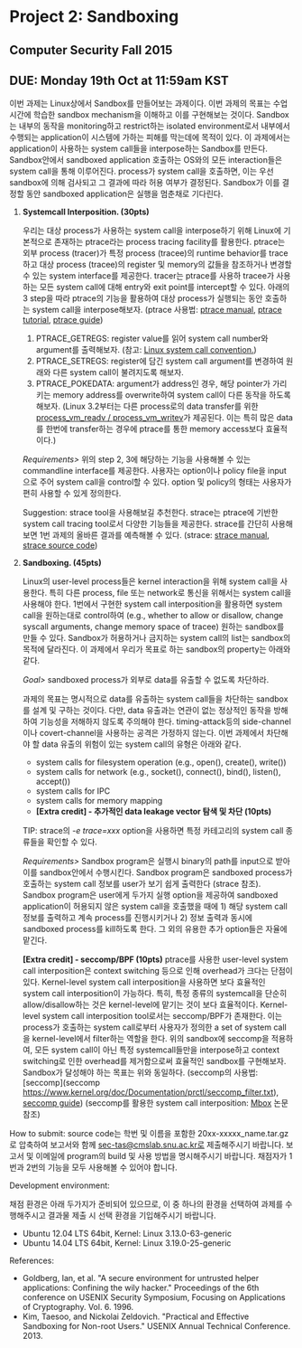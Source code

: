 # Project 2: Sandboxing

## Computer Security Fall 2015

## DUE: Monday 19th Oct at 11:59am KST

이번 과제는 Linux상에서 Sandbox를 만들어보는 과제이다. 이번 과제의 목표는 수업 시간에 학습한 sandbox mechanism을 이해하고 이를 구현해보는 것이다. Sandbox는 내부의 동작을 monitoring하고 restrict하는 isolated environment로서 내부에서 수행되는 application이 시스템에 가하는 피해를 막는데에 목적이 있다. 이 과제에서는 application이 사용하는 system call들을 interpose하는 Sandbox를 만든다. Sandbox안에서 sandboxed application 호출하는 OS와의 모든 interaction들은 system call을 통해 이루어진다. process가 system call을 호출하면, 이는 우선 sandbox에 의해 검사되고 그 결과에 따라 허용 여부가 결정된다. Sandbox가 이를 결정할 동안 sandboxed application은 실행을 멈춘채로 기다린다.

1.  **Systemcall Interposition. (30pts)**

    우리는 대상 process가 사용하는 system call을 interpose하기 위해 Linux에 기본적으로 존재하는 ptrace라는 process tracing facility를 활용한다. ptrace는 외부 process (tracer)가 특정 process (tracee)의 runtime behavior를 trace하고 대상 process (tracee)의 register 및 memory의 값들을 참조하거나 변경할 수 있는 system interface를 제공한다. tracer는 ptrace를 사용하 tracee가 사용하는 모든 system call에 대해 entry와 exit point를 intercept할 수 있다. 아래의 3 step을 따라 ptrace의 기능을 활용하여 대상 process가 실행되는 동안 호출하는 system call을 interpose해보자. (ptrace 사용법: [ptrace manual](http://man7.org/linux/man-pages/man2/ptrace.2.html), [ptrace tutorial](http://www.linuxjournal.com/article/6100?page=0,0), [ptrace guide](http://www.howzatt.demon.co.uk/articles/SimplePTrace.html))

    1.  PTRACE_GETREGS: register value를 읽어 system call number와 argument를 출력해보자. (참고: [Linux system call convention.](http://man7.org/linux/man-pages/man2/syscall.2.html))
    2.  PTRACE_SETREGS: register에 담긴 system call argument를 변경하여 원래와 다른 system call이 불려지도록 해보자.
    3.  PTRACE_POKEDATA: argument가 address인 경우, 해당 pointer가 가리키는 memory address를 overwrite하여 system call이 다른 동작을 하도록 해보자. (Linux 3.2부터는 다른 process로의 data transfer를 위한 [process_vm_readv / process_vm_writev](http://man7.org/linux/man-pages/man2/process_vm_readv.2.html)가 제공된다. 이는 특히 많은 data를 한번에 transfer하는 경우에 ptrace를 통한 memory access보다 효율적이다.)
    
    _Requirements>_
    위의 step 2, 3에 해당하는 기능을 사용해볼 수 있는 commandline interface를 제공한다. 사용자는 option이나 policy file을 input으로 주어 system call을 control할 수 있다. option 및 policy의 형태는 사용자가 편히 사용할 수 있게 정의한다.

    Suggestion: strace tool을 사용해보길 추천한다. strace는 ptrace에 기반한 system call tracing tool로서 다양한 기능들을 제공한다. strace를 간단히 사용해보면 1번 과제의 올바른 결과를 예측해볼 수 있다. (strace: [strace manual](http://man7.org/linux/man-pages/man1/strace.1.html), [strace source code](http://sourceforge.net/projects/strace/))

2.  **Sandboxing. (45pts)**

    Linux의 user-level process들은 kernel interaction을 위해 system call을 사용한다. 특히 다른 process, file 또는 network로 통신을 위해서는 system call을 사용해야 한다. 1번에서 구현한 system call interposition을 활용하면 system call을 원하는대로 control하여 (e.g., whether to allow or disallow, change syscall arguments, change memory space of tracee) 원하는 sandbox를 만들 수 있다. Sandbox가 허용하거나 금지하는 system call의 list는 sandbox의 목적에 달라진다. 이 과제에서 우리가 목표로 하는 sandbox의 property는 아래와 같다.

    _Goal>_ sandboxed process가 외부로 data를 유출할 수 없도록 차단하라.
    
    과제의 목표는 명시적으로 data를 유출하는 system call들을 차단하는 sandbox를 설계 및 구하는 것이다. 다만, data 유출과는 연관이 없는 정상적인 동작을 방해하여 기능성을 저해하지 않도록 주의해야 한다. timing-attack등의 side-channel이나 covert-channel을 사용하는 공격은 가정하지 않는다. 이번 과제에서 차단해야 할 data 유출의 위험이 있는 system call의 유형은 아래와 같다.
    - system calls for filesystem operation (e.g., open(), create(), write())
    - system calls for network (e.g., socket(), connect(), bind(), listen(), accept())
    - system calls for IPC
    - system calls for memory mapping
    - **[Extra credit] - 추가적인 data leakage vector 탐색 및 차단 (10pts)**

    TIP: strace의 _-e trace=xxx_ option을 사용하면 특정 카테고리의 system call 종류들을 확인할 수 있다.

    _Requirements>_
    Sandbox program은 실행시 binary의 path를 input으로 받아 이를 sandbox안에서 수행시킨다. Sandbox program은 sandboxed process가 호출하는 system call 정보를 user가 보기 쉽게 출력한다 (strace 참조). Sandbox program은 user에게 두가지 실행 option을 제공하여 sandboxed application이 허용되지 않은 system call을 호출했을 때에 1) 해당 system call 정보를 출력하고 계속 process를 진행시키거나 2) 정보 출력과 동시에 sandboxed process를 kill하도록 한다. 그 외의 유용한 추가 option들은 자율에 맡긴다.

    **[Extra credit] - seccomp/BPF (10pts)**
    ptrace를 사용한 user-level system call interposition은 context switching 등으로 인해 overhead가 크다는 단점이 있다. Kernel-level system call interposition을 사용하면 보다 효율적인 system call interposition이 가능하다. 특히, 특정 종류의 systemcall을 단순히 allow/disallow하는 것은 kernel-level에 맡기는 것이 보다 효율적이다.
    Kernel-level system call interposition tool로서는 seccomp/BPF가 존재한다. 이는 process가 호출하는 system call로부터 사용자가 정의한 a set of system call을 kernel-level에서 filter하는 역할을 한다. 위의 sandbox에 seccomp을 적용하여, 모든 system call이 아닌 특정 systemcall들만을 interpose하고 context switching로 인한 overhead를 제거함으로써 효율적인 sandbox를 구현해보자. Sandbox가 달성해야 하는 목표는 위와 동일하다. (seccomp의 사용법: [seccomp](seccomp https://www.kernel.org/doc/Documentation/prctl/seccomp_filter.txt), [seccomp guide](http://events.linuxfoundation.org/sites/events/files/slides/limiting_kernel_attack_surface_with_seccomp-LPC_2015-Kerrisk.pdf)) (seccomp를 활용한 system call interposition: [Mbox](https://people.csail.mit.edu/nickolai/papers/kim-mbox.pdf) 논문 참조)

How to submit:
source code는 학번 및 이름을 포함한 20xx-xxxxx_name.tar.gz 로 압축하여 보고서와 함께 sec-tas@cmslab.snu.ac.kr로 제출해주시기 바랍니다. 보고서 및 이메일에 program의 build 및 사용 방법을 명시해주시기 바랍니다. 채점자가 1번과 2번의 기능을 모두 사용해볼 수 있어야 합니다.

Development environment:

채점 환경은 아래 두가지가 준비되어 있으므로, 이 중 하나의 환경을 선택하여 과제를 수행해주시고 결과물 제출 시 선택 환경을 기입해주시기 바랍니다.

- Ubuntu 12.04 LTS 64bit, Kernel: Linux 3.13.0-63-generic
- Ubuntu 14.04 LTS 64bit, Kernel: Linux 3.19.0-25-generic

References:

- Goldberg, Ian, et al. "A secure environment for untrusted helper applications: Confining the wily hacker." Proceedings of the 6th conference on USENIX Security Symposium, Focusing on Applications of Cryptography. Vol. 6\. 1996.
- Kim, Taesoo, and Nickolai Zeldovich. "Practical and Effective Sandboxing for Non-root Users." USENIX Annual Technical Conference. 2013.
